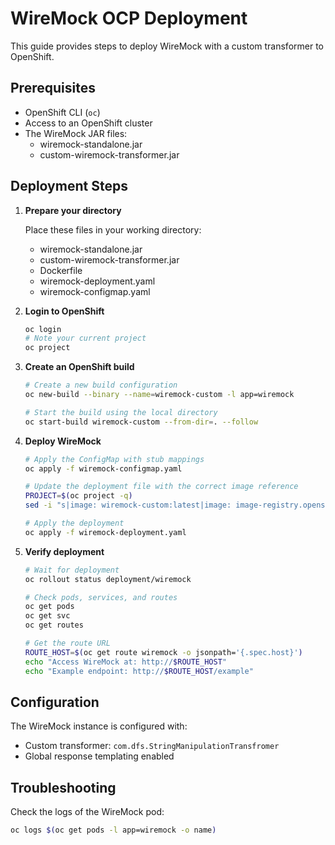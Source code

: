 # WireMock OCP Deployment

This guide provides steps to deploy WireMock with a custom transformer to OpenShift.

## Prerequisites

- OpenShift CLI (`oc`)
- Access to an OpenShift cluster
- The WireMock JAR files:
  - wiremock-standalone.jar
  - custom-wiremock-transformer.jar

## Deployment Steps

1. **Prepare your directory**

   Place these files in your working directory:
   - wiremock-standalone.jar
   - custom-wiremock-transformer.jar
   - Dockerfile
   - wiremock-deployment.yaml
   - wiremock-configmap.yaml

2. **Login to OpenShift**

   ```bash
   oc login
   # Note your current project
   oc project
   ```

3. **Create an OpenShift build**

   ```bash
   # Create a new build configuration
   oc new-build --binary --name=wiremock-custom -l app=wiremock
   
   # Start the build using the local directory
   oc start-build wiremock-custom --from-dir=. --follow
   ```

4. **Deploy WireMock**

   ```bash
   # Apply the ConfigMap with stub mappings
   oc apply -f wiremock-configmap.yaml
   
   # Update the deployment file with the correct image reference
   PROJECT=$(oc project -q)
   sed -i "s|image: wiremock-custom:latest|image: image-registry.openshift-image-registry.svc:5000/$PROJECT/wiremock-custom:latest|g" wiremock-deployment.yaml
   
   # Apply the deployment
   oc apply -f wiremock-deployment.yaml
   ```

5. **Verify deployment**

   ```bash
   # Wait for deployment
   oc rollout status deployment/wiremock
   
   # Check pods, services, and routes
   oc get pods
   oc get svc
   oc get routes
   
   # Get the route URL
   ROUTE_HOST=$(oc get route wiremock -o jsonpath='{.spec.host}')
   echo "Access WireMock at: http://$ROUTE_HOST"
   echo "Example endpoint: http://$ROUTE_HOST/example"
   ```

## Configuration

The WireMock instance is configured with:
- Custom transformer: `com.dfs.StringManipulationTransfromer`
- Global response templating enabled

## Troubleshooting

Check the logs of the WireMock pod:

```bash
oc logs $(oc get pods -l app=wiremock -o name)
``` 